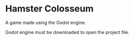 # Hamster Colosseum

A game made using the Godot engine.

Godot engine must be downloaded to open the project file.
